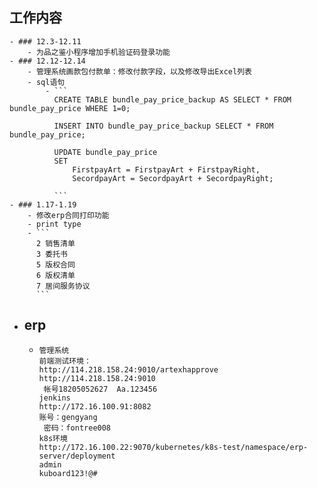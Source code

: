 ## 工作内容
	- ### 12.3-12.11
		- 为品之鉴小程序增加手机验证码登录功能
	- ### 12.12-12.14
		- 管理系统画款包付款单：修改付款字段，以及修改导出Excel列表
		- sql语句
			- ```
			  CREATE TABLE bundle_pay_price_backup AS SELECT * FROM bundle_pay_price WHERE 1=0;
			  
			  INSERT INTO bundle_pay_price_backup SELECT * FROM bundle_pay_price;
			  
			  UPDATE bundle_pay_price
			  SET 
			      FirstpayArt = FirstpayArt + FirstpayRight,
			      SecordpayArt = SecordpayArt + SecordpayRight;
			  
			  ```
	- ### 1.17-1.19
		- 修改erp合同打印功能
		- print type
		- ```
		  2 销售清单
		  3 委托书
		  5 版权合同
		  6 版权清单
		  7 居间服务协议
		  ```
- ## erp
	- ```
	  管理系统
	  前端测试环境：
	  http://114.218.158.24:9010/artexhapprove
	  http://114.218.158.24:9010  
	   帐号18205052627  Aa.123456
	  jenkins
	  http://172.16.100.91:8082
	  账号：gengyang
	   密码：fontree008
	  k8s环境
	  http://172.16.100.22:9070/kubernetes/k8s-test/namespace/erp-server/deployment
	  admin
	  kuboard123!@#
	  ```